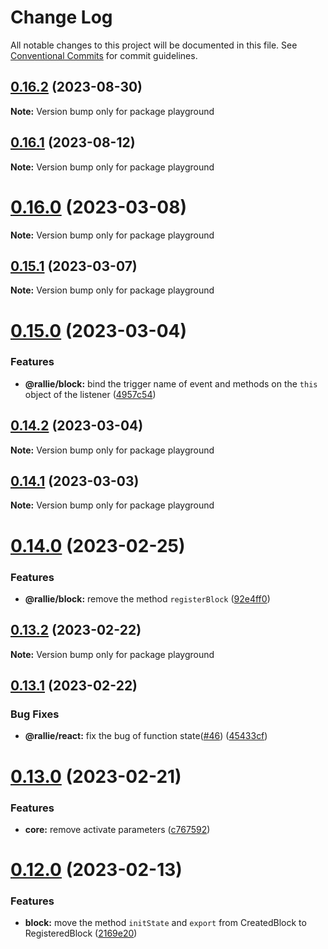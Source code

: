 # Change Log

All notable changes to this project will be documented in this file.
See [Conventional Commits](https://conventionalcommits.org) for commit guidelines.

## [0.16.2](https://github.com/ralliejs/rallie/compare/v0.16.1...v0.16.2) (2023-08-30)

**Note:** Version bump only for package playground

## [0.16.1](https://github.com/ralliejs/rallie/compare/v0.16.0...v0.16.1) (2023-08-12)

**Note:** Version bump only for package playground

# [0.16.0](https://github.com/ralliejs/rallie/compare/v0.15.1...v0.16.0) (2023-03-08)

**Note:** Version bump only for package playground

## [0.15.1](https://github.com/ralliejs/rallie/compare/v0.15.0...v0.15.1) (2023-03-07)

**Note:** Version bump only for package playground

# [0.15.0](https://github.com/ralliejs/rallie/compare/v0.14.2...v0.15.0) (2023-03-04)

### Features

- **@rallie/block:** bind the trigger name of event and methods on the `this` object of the listener ([4957c54](https://github.com/ralliejs/rallie/commit/4957c54c5eefc96a4190089af5dda29db17b52df))

## [0.14.2](https://github.com/ralliejs/rallie/compare/v0.14.1...v0.14.2) (2023-03-04)

**Note:** Version bump only for package playground

## [0.14.1](https://github.com/ralliejs/rallie/compare/v0.14.0...v0.14.1) (2023-03-03)

**Note:** Version bump only for package playground

# [0.14.0](https://github.com/ralliejs/rallie/compare/v0.13.2...v0.14.0) (2023-02-25)

### Features

- **@rallie/block:** remove the method `registerBlock` ([92e4ff0](https://github.com/ralliejs/rallie/commit/92e4ff0147e26508dfbe7a59948476111f131e0e))

## [0.13.2](https://github.com/ralliejs/rallie/compare/v0.13.1...v0.13.2) (2023-02-22)

**Note:** Version bump only for package playground

## [0.13.1](https://github.com/ralliejs/rallie/compare/v0.13.0...v0.13.1) (2023-02-22)

### Bug Fixes

- **@rallie/react:** fix the bug of function state([#46](https://github.com/ralliejs/rallie/issues/46)) ([45433cf](https://github.com/ralliejs/rallie/commit/45433cfa657e735115d3841a05ad63652bad5f3d))

# [0.13.0](https://github.com/ralliejs/rallie/compare/v0.12.0...v0.13.0) (2023-02-21)

### Features

- **core:** remove activate parameters ([c767592](https://github.com/ralliejs/rallie/commit/c767592e1cc062be2b29cd20abe9a92bf3f474ab))

# [0.12.0](https://github.com/ralliejs/rallie/compare/v0.11.0...v0.12.0) (2023-02-13)

### Features

- **block:** move the method `initState` and `export` from CreatedBlock to RegisteredBlock ([2169e20](https://github.com/ralliejs/rallie/commit/2169e2017304b47bffdb7a1982f9e31aaac17d6e))
